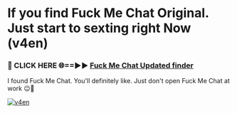 # If you find Fuck Me Chat Original. Just start to sexting right Now (v4en)

<h3>🔴 CLICK HERE 🌐==►► <a href="https://tinyurl.com/mtbk5fxa" rel="nofollow">Fuck Me Chat Updated finder</a></h3>

I found Fuck Me Chat. You'll definitely like. Just don't open Fuck Me Chat at work 😉💬

[![v4en](https://i.imgur.com/Q8WKrnY.jpeg)](https://tinyurl.com/mtbk5fxa)
